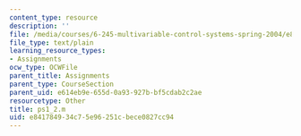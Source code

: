 ```yaml
---
content_type: resource
description: ''
file: /media/courses/6-245-multivariable-control-systems-spring-2004/e841784934c75e96251cbece0827cc94_ps1_2.m
file_type: text/plain
learning_resource_types:
- Assignments
ocw_type: OCWFile
parent_title: Assignments
parent_type: CourseSection
parent_uid: e614eb9e-655d-0a93-927b-bf5cdab2c2ae
resourcetype: Other
title: ps1_2.m
uid: e8417849-34c7-5e96-251c-bece0827cc94
---
```

